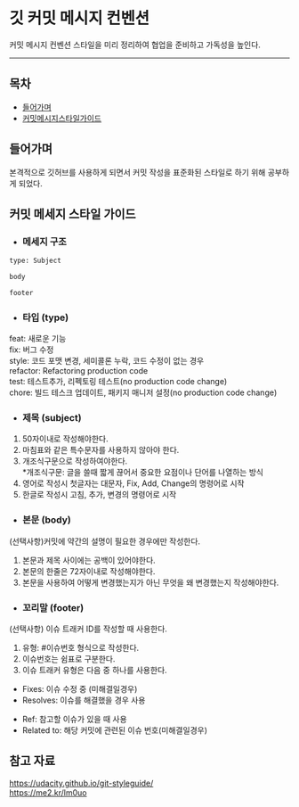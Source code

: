 # 깃 커밋 메시지 컨벤션

커밋 메시지 컨벤션 스타일을 미리 정리하여 협업을 준비하고 가독성을 높인다.

---

## 목차

- [들어가며](#들어가며)
- [커밋메시지스타일가이드](#커밋메시지스타일가이드)

## 들어가며

본격적으로 깃허브를 사용하게 되면서 커밋 작성을 표준화된 스타일로 하기 위해 공부하게 되었다.

## 커밋 메세지 스타일 가이드

- ### 메세지 구조

```sh
type: Subject

body

footer
```

- ### 타입 (type)

feat: 새로운 기능  
fix: 버그 수정  
style: 코드 포맷 변경, 세미콜론 누락, 코드 수정이 없는 경우  
refactor: Refactoring production code  
test: 테스트추가, 리펙토링 테스트(no production code change)  
chore: 빌드 테스크 업데이트, 패키지 매니저 설정(no production code change)  

- ### 제목 (subject)

1. 50자이내로 작성해야한다.   
2. 마침표와 같은 특수문자를 사용하지 않아야 한다.  
3. 개조식구문으로 작성하여야한다.  
*개조식구문: 글을 쓸때 짧게 끊어서 중요한 요점이나 단어를 나열하는 방식  
4. 영어로 작성시 첫글자는 대문자, Fix, Add, Change의 명령어로 시작  
5. 한글로 작성시 고침, 추가, 변경의 명령어로 시작  

- ### 본문 (body)

(선택사항)커밋에 약간의 설명이 필요한 경우에만 작성한다.  
  
1. 본문과 제목 사이에는 공백이 있어야한다.  
2. 본문의 한줄은 72자이내로 작성해야한다.
3. 본문을 사용하여 어떻게 변경했는지가 아닌 무엇을 왜 변경했는지 작성해야한다.  

- ### 꼬리말 (footer)

(선택사항) 이슈 트래커 ID를 작성할 때 사용한다.  
  
1. 유형: #이슈번호 형식으로 작성한다.  
2. 이슈번호는 쉼표로 구분한다.  
3. 이슈 트래커 유형은 다음 중 하나를 사용한다.
+ Fixes: 이슈 수정 중 (미해결일경우)
+ Resolves: 이슈를 해결했을 경우 사용
- Ref: 참고할 이슈가 있을 때 사용
- Related to: 해당 커밋에 관련된 이슈 번호(미해결일경우)


## 참고 자료

https://udacity.github.io/git-styleguide/  
https://me2.kr/lm0uo
